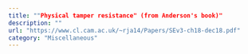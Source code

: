 ```yaml
---
title: ""Physical tamper resistance" (from Anderson's book)"
description: ""
url: "https://www.cl.cam.ac.uk/~rja14/Papers/SEv3-ch18-dec18.pdf"
category: "Miscellaneous"
---
```

